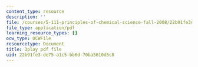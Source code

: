 ```yaml
---
content_type: resource
description: ''
file: /courses/5-111-principles-of-chemical-science-fall-2008/22b91fe3de75a1c5bb6d70ba5610d5c8_rGAcOfOZToA.pdf
file_type: application/pdf
learning_resource_types: []
ocw_type: OCWFile
resourcetype: Document
title: 3play pdf file
uid: 22b91fe3-de75-a1c5-bb6d-70ba5610d5c8
---
```

